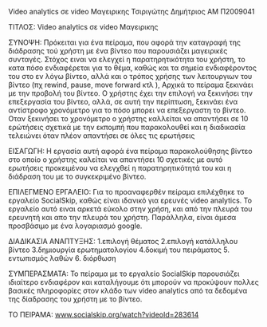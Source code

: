 ﻿Video analytics σε video Μαγειρικης
Τσιριγώτης Δημήτριος
ΑΜ Π2009041

ΤΙΤΛΟΣ: Video analytics σε video Μαγειρικης

ΣΥΝΟΨΗ: Πρόκειται για ένα πείραμα, που αφορά την καταγραφή της διάδρασης τού χρήστη με ένα βίντεο
που παρουσιάζει μαγειρικές συνταγές. Στόχος ειναι να ελεγχεί η παρατηρητικότητα του χρήστη, το 
κατα πόσο ενδιαφέρεται για το θέμα, καθώς και τα σημεία ενδιαφέροντος του στο εν λόγω βίντεο,
αλλά και ο τρόπος χρήσης των λειτουργιων του βίντεο (πχ rewind, pause, move forward κτλ ), 
Αρχικά το πείραμα ξεκινάει με την προβολή του βίντεο. Ο χρήστης έχει την επιλογή να ξεκινήσει την 
επεξεργασία του βίντεο, αλλά, σε αυτή την περίπτωση, ξεκινάει ένα αντίστροφο χρονόμετρο για το πόσο μπορει 
να επεξεργαστη το βίντεο. Οταν ξεκινήσει το χρονόμετρο ο χρήστης καλλείται να απαντήσει σε 10 ερώτήσεις
σχετικά με την εκπομπή που παρακολουθεί και η διαδικασία τελειώνει όταν πλέον απαντήσει σε όλες 
τις ερωτήσεις 

ΕΙΣΑΓΩΓΗ: Η εργασία αυτή αφορά ένα πείραμα παρακολούθησης βίντεο στο οποίο ο χρήστης καλείται να 
απαντήσει 10 σχετικές με αυτό ερωτήσεις προκειμένου να ελεγχθεί η παρατηρητικότητά του και η διάδραση 
του με το συγκεκριμένο βίντεο.

ΕΠΙΛΕΓΜΕΝΟ ΕΡΓΑΛΕΙΟ: Για το προαναφερθέν πείραμα επιλέχθηκε το εργαλείο SocialSkip, καθώς είναι ιδανικό 
για ερευνές video analytics. Το εργαλείο αυτό ειναι αρκετά εύκολο στην χρήση, και από την πλευρά του 
ερευνητή και απο την πλευρά του χρήστη. Παράλληλα, είναι άμεσα προσβάσιμο με ένα λογαριασμό google.

ΔΙΑΔΙΚΑΣΙΑ ΑΝΑΠΤΥΞΗΣ:
1.επιλογή θέματος
2.επιλογή κατάλληλου βίντεο
3.δημιουργία ερωτηματολογίου
4.δοκιμή του πειράματος
5. εντωπισμός λαθών 
6. διόρθωση 

ΣΥΜΠΕΡΑΣΜΑΤΑ: Το πείραμα με το εργαλείο SocialSkip παρουσιάζει ιδιαίτερο ενδιαφέρον και καταλήγουμε 
ότι μπορούν να προκύψουν πολλες βασικές πληροφορίες στον κλάδο των video analytics από τα δεδομένα της 
δίαδρασης του χρήστη με το βίντεο.

ΤΟ ΠΕΙΡΑΜΑ:
www.socialskip.org/watch?videoId=283614